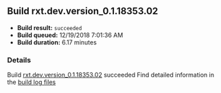 ## Build rxt.dev.version_0.1.18353.02
- **Build result:** `succeeded`
- **Build queued:** 12/19/2018 7:01:36 AM
- **Build duration:** 6.17 minutes
### Details
Build [rxt.dev.version_0.1.18353.02](https://winappstudio.visualstudio.com/web/build.aspx?pcguid=a4ef43be-68ce-4195-a619-079b4d9834c2&builduri=vstfs%3a%2f%2f%2fBuild%2fBuild%2f26783) succeeded
Find detailed information in the [build log files](https://uwpctdiags.blob.core.windows.net/buildlogs/rxt.dev.version_0.1.18353.02_logs.zip)
